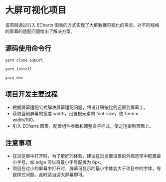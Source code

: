 # 大屏可视化项目

该项目通过引入 ECharts 图表的方式实现了大屏数据可视化的需求，对不同规格的屏幕的适配问题给出了解决方案。

## 源码使用命令行

`yarn clone SSHUrl`

`yarn install`

`yarn dev`

## 项目开发主要过程

- 根据屏幕适配公式解决屏幕适配问题，将设计稿按比例还原到屏幕上。
- 获取当前屏幕的宽度 width，设置根元素的 font-size，使 1rem = width/100。
- 引入 ECharts 图表，配置组件参数和调整盒子样式，使之渲染到页面上。

## 注意事项

- 在浏览器中打开时，为了更好的体验，建议在浏览器设置的外观选项中配置最小字号，如 edge 可以将最小字号配置为 6px。
- 项目在过小的屏幕中打开时，屏幕可显示的最小字体会大于项目中的字体，导致样式问题，此时适当调大屏幕即可。
